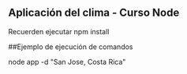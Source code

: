 ## Aplicación del clima - Curso Node

Recuerden ejecutar npm install

##Ejemplo de ejecución de comandos

node app -d "San Jose, Costa Rica" 